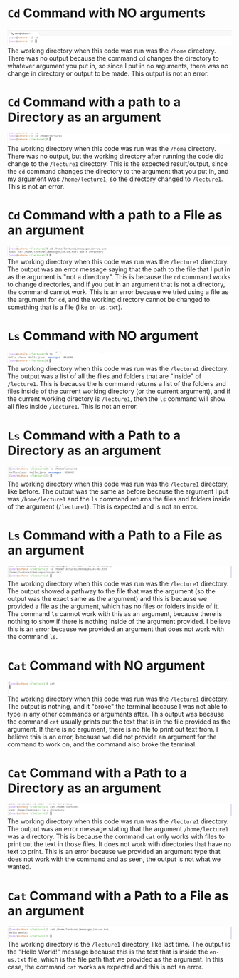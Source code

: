 # `Cd` Command with NO arguments
![Image](LabReport1.jpg)
The working directory when this code was run was the `/home` directory. 
There was no output because the command `cd` changes the directory to whatever argument you put in, so since I put in no arguments, there was no change in directory or output to be made. 
This output is not an error.

# `Cd` Command with a path to a Directory as an argument
![Image](LabReport2.jpg)
The working directory when this code was run was the `/home` directory. There was no output, but the working directory after running the code did change to the `/lecture1` directory. This is the expected result/output, since the `cd` command changes the directory to the argument that you put in, and my argument was `/home/lecture1`, so the directory changed to `/lecture1`. This is not an error. 

# `Cd` Command with a path to a File as an argument
![Image](LabReport3.jpg)
The working directory when this code was run was the `/lecture1` directory. The output was an error message saying that the path to the file that I put in as the argument is "not a directory". This is because the `cd` command works to change directories, and if you put in an argument that is not a directory, the command cannot work. This is an error because we tried using a file as the argument for `cd`, and the working directory cannot be changed to something that is a file (like `en-us.txt`). 

# `Ls` Command with NO argument
![Image](LabReport4.jpg)
The working directory when this code was run was the `/lecture1` directory. The output was a list of all the files and folders that are "inside" of `/lecture1`. This is because the ls command returns a list of the folders and files inside of the current working directory (or the current argument), and if the current working directory is `/lecture1`, then the `ls` command will show all files inside `/lecture1`. This is not an error. 

# `Ls` Command with a Path to a Directory as an argument 
![Image](LabReport5.jpg)
The working directory when this code was run was the `/lecture1` directory, like before. The output was the same as before because the argument I put was `/home/lecture1` and the `ls` command returns the files and folders inside of the argument (`/lecture1`). This is expected and is not an error. 

# `Ls` Command with a Path to a File as an argument
![Image](LabReport6.jpg)
The working directory when this code was run was the `/lecture1` directory. The output showed a pathway to the file that was the argument (so the output was the exact same as the argument) and this is because we provided a file as the argument, which has no files or folders inside of it. The command `ls` cannot work with this as an argument, because there is nothing to show if there is nothing inside of the argument provided. I believe this is an error because we provided an argument that does not work with the command `ls`. 

# `Cat` Command with NO argument
![Image](LabReport7.jpg)
The working directory when this code was run was the `/lecture1` directory. The output is nothing, and it "broke" the terminal because I was not able to type in any other commands or arguments after. This output was because the command `cat` usually prints out the text that is in the file provided as the argument. If there is no argument, there is no file to print out text from. I believe this is an error, because we did not provide an argument for the command to work on, and the command also broke the terminal. 

# `Cat` Command with a Path to a Directory as an argument
![Image](LabReport8.jpg)
The working directory when this code was run was the `/lecture1` directory. The output was an error message stating that the argument `/home/lecture1` was a directory. This is because the command `cat` only works with files to print out the text in those files. It does not work with directories that have no text to print. This is an error because we provided an argument type that does not work with the command and as seen, the output is not what we wanted. 

# `Cat` Command with a Path to a File as an argument
![Image](LabReport9.jpg)
The working directory is the `/lecture1` directory, like last time. The output is the "Hello World!" message because this is the text that is inside the `en-us.txt` file, which is the file path that we provided as the argument. In this case, the command `cat` works as expected and this is not an error.
